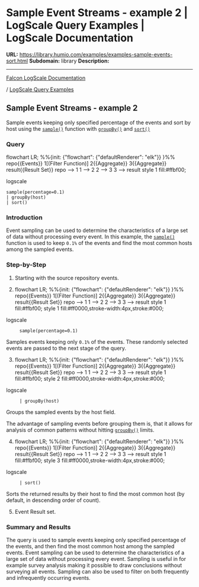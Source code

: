 # Sample Event Streams - example 2 | LogScale Query Examples | LogScale Documentation

**URL:** https://library.humio.com/examples/examples-sample-events-sort.html
**Subdomain:** library
**Description:** 

---

[Falcon LogScale Documentation](https://library.humio.com)

/ [LogScale Query Examples](examples.html)

## Sample Event Streams - example 2

Sample events keeping only specified percentage of the events and sort by host using the [`sample()`](https://library.humio.com/data-analysis/functions-sample.html) function with [`groupBy()`](https://library.humio.com/data-analysis/functions-groupby.html) and [`sort()`](https://library.humio.com/data-analysis/functions-sort.html)

### Query

flowchart LR; %%{init: {"flowchart": {"defaultRenderer": "elk"}} }%% repo{{Events}} 1[(Filter Function)] 2{{Aggregate}} 3{{Aggregate}} result{{Result Set}} repo --> 1 1 --> 2 2 --> 3 3 --> result style 1 fill:#ffbf00;

logscale
    
    
    sample(percentage=0.1)
    | groupBy(host)
    | sort()

### Introduction

Event sampling can be used to determine the characteristics of a large set of data without processing every event. In this example, the [`sample()`](https://library.humio.com/data-analysis/functions-sample.html) function is used to keep `0.1%` of the events and find the most common hosts among the sampled events. 

### Step-by-Step

  1. Starting with the source repository events.

  2. flowchart LR; %%{init: {"flowchart": {"defaultRenderer": "elk"}} }%% repo{{Events}} 1[(Filter Function)] 2{{Aggregate}} 3{{Aggregate}} result{{Result Set}} repo --> 1 1 --> 2 2 --> 3 3 --> result style 1 fill:#ffbf00; style 1 fill:#ff0000,stroke-width:4px,stroke:#000;

logscale
         
         sample(percentage=0.1)

Samples events keeping only `0.1%` of the events. These randomly selected events are passed to the next stage of the query. 

  3. flowchart LR; %%{init: {"flowchart": {"defaultRenderer": "elk"}} }%% repo{{Events}} 1[(Filter Function)] 2{{Aggregate}} 3{{Aggregate}} result{{Result Set}} repo --> 1 1 --> 2 2 --> 3 3 --> result style 1 fill:#ffbf00; style 2 fill:#ff0000,stroke-width:4px,stroke:#000;

logscale
         
         | groupBy(host)

Groups the sampled events by the host field. 

The advantage of sampling events before grouping them is, that it allows for analysis of common patterns without hitting [`groupBy()`](https://library.humio.com/data-analysis/functions-groupby.html) limits. 

  4. flowchart LR; %%{init: {"flowchart": {"defaultRenderer": "elk"}} }%% repo{{Events}} 1[(Filter Function)] 2{{Aggregate}} 3{{Aggregate}} result{{Result Set}} repo --> 1 1 --> 2 2 --> 3 3 --> result style 1 fill:#ffbf00; style 3 fill:#ff0000,stroke-width:4px,stroke:#000;

logscale
         
         | sort()

Sorts the returned results by their host to find the most common host (by default, in descending order of count). 

  5. Event Result set.




### Summary and Results

The query is used to sample events keeping only specified percentage of the events, and then find the most common host among the sampled events. Event sampling can be used to determine the characteristics of a large set of data without processing every event. Sampling is useful in for example survey analysis making it possible to draw conclusions without surveying all events. Sampling can also be used to filter on both frequently and infrequently occurring events.
